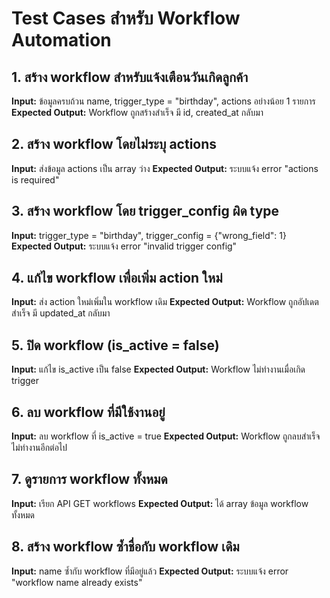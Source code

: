 # Test Cases สำหรับ Workflow Automation

## 1. สร้าง workflow สำหรับแจ้งเตือนวันเกิดลูกค้า
**Input:** ข้อมูลครบถ้วน name, trigger_type = "birthday", actions อย่างน้อย 1 รายการ
**Expected Output:** Workflow ถูกสร้างสำเร็จ มี id, created_at กลับมา

## 2. สร้าง workflow โดยไม่ระบุ actions
**Input:** ส่งข้อมูล actions เป็น array ว่าง
**Expected Output:** ระบบแจ้ง error "actions is required"

## 3. สร้าง workflow โดย trigger_config ผิด type
**Input:** trigger_type = "birthday", trigger_config = {"wrong_field": 1}
**Expected Output:** ระบบแจ้ง error "invalid trigger config"

## 4. แก้ไข workflow เพื่อเพิ่ม action ใหม่
**Input:** ส่ง action ใหม่เพิ่มใน workflow เดิม
**Expected Output:** Workflow ถูกอัปเดตสำเร็จ มี updated_at กลับมา

## 5. ปิด workflow (is_active = false)
**Input:** แก้ไข is_active เป็น false
**Expected Output:** Workflow ไม่ทำงานเมื่อเกิด trigger

## 6. ลบ workflow ที่มีใช้งานอยู่
**Input:** ลบ workflow ที่ is_active = true
**Expected Output:** Workflow ถูกลบสำเร็จ ไม่ทำงานอีกต่อไป

## 7. ดูรายการ workflow ทั้งหมด
**Input:** เรียก API GET workflows
**Expected Output:** ได้ array ข้อมูล workflow ทั้งหมด

## 8. สร้าง workflow ซ้ำชื่อกับ workflow เดิม
**Input:** name ซ้ำกับ workflow ที่มีอยู่แล้ว
**Expected Output:** ระบบแจ้ง error "workflow name already exists"
